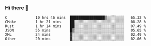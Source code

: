 ### Hi there 👋

<!--
**WShiBin/WShiBin** is a ✨ _special_ ✨ repository because its `README.md` (this file) appears on your GitHub profile.

Here are some ideas to get you started:

- 🔭 I’m currently working on ...
- 🌱 I’m currently learning ...
- 👯 I’m looking to collaborate on ...
- 🤔 I’m looking for help with ...
- 💬 Ask me about ...
- 📫 How to reach me: ...
- 😄 Pronouns: ...
- ⚡ Fun fact: ...
-->

<!--START_SECTION:waka-->

```text
C             10 hrs 46 mins  ████████████████▒░░░░░░░░   65.32 %
CMake         1 hr 21 mins    ██░░░░░░░░░░░░░░░░░░░░░░░   08.28 %
Rust          1 hr 14 mins    ██░░░░░░░░░░░░░░░░░░░░░░░   07.49 %
JSON          55 mins         █▒░░░░░░░░░░░░░░░░░░░░░░░   05.65 %
XML           24 mins         ▓░░░░░░░░░░░░░░░░░░░░░░░░   02.49 %
Other         20 mins         ▓░░░░░░░░░░░░░░░░░░░░░░░░   02.06 %
```

<!--END_SECTION:waka-->
